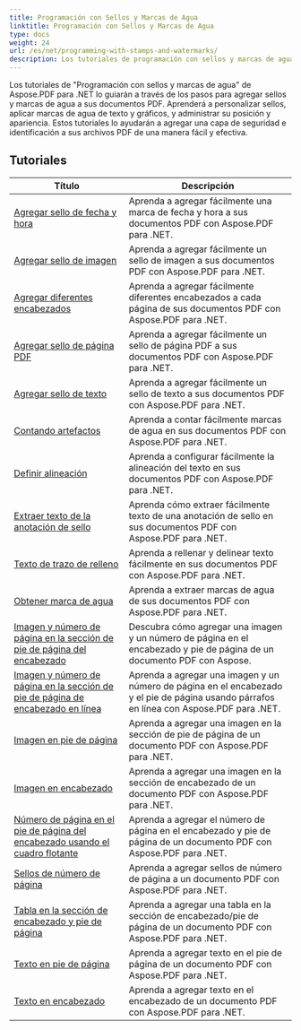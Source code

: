 ```yaml
---
title: Programación con Sellos y Marcas de Agua
linktitle: Programación con Sellos y Marcas de Agua
type: docs
weight: 24
url: /es/net/programming-with-stamps-and-watermarks/
description: Los tutoriales de programación con sellos y marcas de agua de Aspose.PDF para .NET le enseñan cómo agregar elementos de seguridad y personalización a sus documentos PDF.
---
```


Los tutoriales de "Programación con sellos y marcas de agua" de Aspose.PDF para .NET lo guiarán a través de los pasos para agregar sellos y marcas de agua a sus documentos PDF. Aprenderá a personalizar sellos, aplicar marcas de agua de texto y gráficos, y administrar su posición y apariencia. Estos tutoriales lo ayudarán a agregar una capa de seguridad e identificación a sus archivos PDF de una manera fácil y efectiva.

## Tutoriales
| Título | Descripción |
| --- | --- | 
| [Agregar sello de fecha y hora](./add-date-time-stamp/) | Aprenda a agregar fácilmente una marca de fecha y hora a sus documentos PDF con Aspose.PDF para .NET. |  
| [Agregar sello de imagen](./add-image-stamp/) | Aprenda a agregar fácilmente un sello de imagen a sus documentos PDF con Aspose.PDF para .NET. |  
| [Agregar diferentes encabezados](./adding-different-headers/) | Aprenda a agregar fácilmente diferentes encabezados a cada página de sus documentos PDF con Aspose.PDF para .NET. |  
| [Agregar sello de página PDF](./add-pdf-page-stamp/) | Aprenda a agregar fácilmente un sello de página PDF a sus documentos PDF con Aspose.PDF para .NET. |  
| [Agregar sello de texto](./add-text-stamp/) | Aprenda a agregar fácilmente un sello de texto a sus documentos PDF con Aspose.PDF para .NET. |  
| [Contando artefactos](./counting-artifacts/) | Aprenda a contar fácilmente marcas de agua en sus documentos PDF con Aspose.PDF para .NET. |  
| [Definir alineación](./define-alignment/) | Aprenda a configurar fácilmente la alineación del texto en sus documentos PDF con Aspose.PDF para .NET. |  
| [Extraer texto de la anotación de sello](./extract-text-from-stamp-annotation/) | Aprenda cómo extraer fácilmente texto de una anotación de sello en sus documentos PDF con Aspose.PDF para .NET. |  
| [Texto de trazo de relleno](./fill-stroke-text/) | Aprenda a rellenar y delinear texto fácilmente en sus documentos PDF con Aspose.PDF para .NET. |  
| [Obtener marca de agua](./get-watermark/) | Aprenda a extraer marcas de agua de sus documentos PDF con Aspose.PDF para .NET. |  
| [Imagen y número de página en la sección de pie de página del encabezado](./image-and-page-number-in-header-footer-section/) | Descubra cómo agregar una imagen y un número de página en el encabezado y pie de página de un documento PDF con Aspose. |  
| [Imagen y número de página en la sección de pie de página de encabezado en línea](./image-and-page-number-in-header-footer-section-inline/) | Aprenda a agregar una imagen y un número de página en el encabezado y el pie de página usando párrafos en línea con Aspose.PDF para .NET. |  
| [Imagen en pie de página](./image-in-footer/) | Aprenda a agregar una imagen en la sección de pie de página de un documento PDF con Aspose.PDF para .NET. |  
| [Imagen en encabezado](./image-in-header/) | Aprenda a agregar una imagen en la sección de encabezado de un documento PDF con Aspose.PDF para .NET. |  
| [Número de página en el pie de página del encabezado usando el cuadro flotante](./page-number-in-header-footer-using-floating-box/) | Aprenda a agregar el número de página en el encabezado y pie de página de un documento PDF con Aspose.PDF para .NET. |  
| [Sellos de número de página](./page-number-stamps/) | Aprenda a agregar sellos de número de página a un documento PDF con Aspose.PDF para .NET. |  
| [Tabla en la sección de encabezado y pie de página](./table-in-header-footer-section/) | Aprenda a agregar una tabla en la sección de encabezado/pie de página de un documento PDF con Aspose.PDF para .NET. |  
| [Texto en pie de página](./text-in-footer/) | Aprenda a agregar texto en el pie de página de un documento PDF con Aspose.PDF para .NET. |  
| [Texto en encabezado](./text-in-header/) | Aprenda a agregar texto en el encabezado de un documento PDF con Aspose.PDF para .NET. |  
